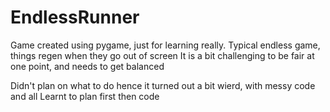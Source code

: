 # EndlessRunner
Game created using pygame, just for learning really.
Typical endless game, things regen when they go out of screen
It is a bit challenging to be fair at one point, and needs to get balanced 

Didn't plan on what to do hence it turned out a bit wierd, with messy code and all
Learnt to plan first then code
#
